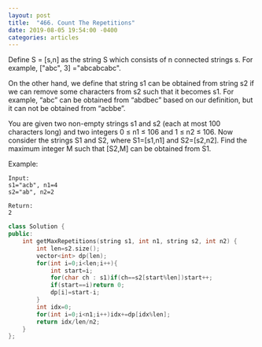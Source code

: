 ```yaml
---
layout: post
title:  "466. Count The Repetitions"
date: 2019-08-05 19:54:00 -0400
categories: articles
---
```

Define S = [s,n] as the string S which consists of n connected strings s. For example, ["abc", 3] ="abcabcabc".

On the other hand, we define that string s1 can be obtained from string s2 if we can remove some characters from s2 such that it becomes s1. For example, “abc” can be obtained from “abdbec” based on our definition, but it can not be obtained from “acbbe”.

You are given two non-empty strings s1 and s2 (each at most 100 characters long) and two integers 0 ≤ n1 ≤ 106 and 1 ≤ n2 ≤ 106. Now consider the strings S1 and S2, where S1=[s1,n1] and S2=[s2,n2]. Find the maximum integer M such that [S2,M] can be obtained from S1.

Example:
```
Input:
s1="acb", n1=4
s2="ab", n2=2

Return:
2
```
```c++
class Solution {
public:
    int getMaxRepetitions(string s1, int n1, string s2, int n2) {
        int len=s2.size();
        vector<int> dp(len);
        for(int i=0;i<len;i++){
            int start=i;
            for(char ch : s1)if(ch==s2[start%len])start++;
            if(start==i)return 0;
            dp[i]=start-i;
        }
        int idx=0;
        for(int i=0;i<n1;i++)idx+=dp[idx%len];
        return idx/len/n2;
    }
};
```